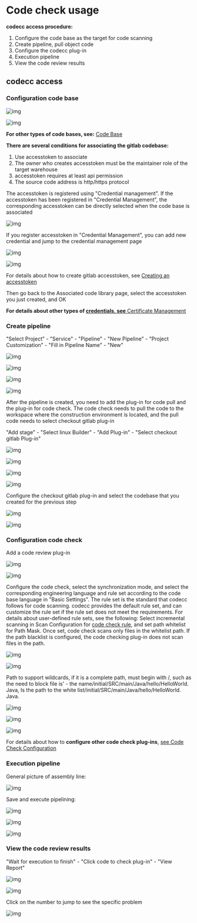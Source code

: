 # Code check usage

**codecc access procedure:**

1. Configure the code base as the target for code scanning
2. Create pipeline, pull object code
3. Configure the codecc plug-in
4. Execution pipeline
5. View the code review results

## codecc access

### Configuration code base

![img](../../.gitbook/assets/image-20211130150523367.png)

![img](../../.gitbook/assets/image-20211130150820135.png)

**For other types of code bases, see:** [Code Base](../repo.md)

**There are several conditions for associating the gitlab codebase:**

1. Use accesstoken to associate
2. The owner who creates accesstoken must be the maintainer role of the target warehouse
3. accesstoken requires at least api permission
4. The source code address is http/https protocol

The accesstoken is registered using "Credential management". If the accesstoken has been registered in "Credential Management", the corresponding accesstoken can be directly selected when the code base is associated

![img](../../.gitbook/assets/image-20211130152201680.png)

If you register accesstoken in "Credential Management", you can add new credential and jump to the credential management page

![img](../../.gitbook/assets/image-20211130151014566.png)

![img](../../.gitbook/assets/image-20220301101202-KMSOc.png)

For details about how to create gitlab accesstoken, see [Creating an accesstoken](https://docs.gitlab.com/ee/user/profile/personal_access_tokens.html)

Then go back to the Associated code library page, select the accesstoken you just created, and OK

**For details about other types of [credentials, see](../ticket.md)**[ Certificate Management](../ticket.md)

### Create pipeline

"Select Project" - "Service" - "Pipeline" - "New Pipeline" - "Project Customization" - "Fill in Pipeline Name" - "New"

![img](../../.gitbook/assets/image-20211130154920245.png)

![img](../../.gitbook/assets/image-20211130165841421.png)

![img](../../.gitbook/assets/image-20211130165902933.png)

![img](../../.gitbook/assets/image-20211130165925767.png)

After the pipeline is created, you need to add the plug-in for code pull and the plug-in for code check. The code check needs to pull the code to the workspace where the construction environment is located, and the pull code needs to select checkout gitlab plug-in

"Add stage" - "Select linux Builder" - "Add Plug-in" - "Select checkout gitlab Plug-in"

![img](../../.gitbook/assets/image-20211130170413760.png)

![img](../../.gitbook/assets/image-20211130170418114.png)

![img](../../.gitbook/assets/image-20211130170455067.png)

![img](../../.gitbook/assets/image-20211130170624022.png)

Configure the checkout gitlab plug-in and select the codebase that you created for the previous step

![img](../../.gitbook/assets/image-20211130171740802.png)

![img](../../.gitbook/assets/image-20211130171852028.png)

### Configuration code check

Add a code review plug-in

![img](../../.gitbook/assets/image-20211130172838584.png)

![img](../../.gitbook/assets/image-20211130172345727.png)

Configure the code check, select the synchronization mode, and select the corresponding engineering language and rule set according to the code base language in "Basic Settings". The rule set is the standard that codecc follows for code scanning. codecc provides the default rule set, and can customize the rule set if the rule set does not meet the requirements. For details about user-defined rule sets, see the following: Select incremental scanning in Scan Configuration for [code check rule](codecc-ruleset.md), and set path whitelist for Path Mask. Once set, code check scans only files in the whitelist path. If the path blacklist is configured, the code checking plug-in does not scan files in the path.

![img](../../.gitbook/assets/image-20211130173035272.png)

![img](../../.gitbook/assets/image-20211201155909271.png)

Path to support wildcards, if it is a complete path, must begin with /, such as the need to block file is' - the name/initial/SRC/main/Java/hello/HelloWorld. Java, Is the path to the white list/initial/SRC/main/Java/hello/HelloWorld. Java.

![img](../../.gitbook/assets/image-20211201155839048.png)

![img](../../.gitbook/assets/image-20211130173112283.png)

![img](../../.gitbook/assets/image-20211130173116075.png)

For details about how to **configure other code check plug-ins**, [see Code Check Configuration](codecc-config.md)

### Execution pipeline

General picture of assembly line:

![img](../../.gitbook/assets/image-20211130195514541.png)

Save and execute pipelining:

![img](../../.gitbook/assets/image-20211130195335957.png)

![img](../../.gitbook/assets/image-20211130195551682.png)

![img](../../.gitbook/assets/image-20211130195617959.png)

### View the code review results

"Wait for execution to finish" - "Click code to check plug-in" - "View Report"

![img](../../.gitbook/assets/image-20211201150104628.png)

![img](../../.gitbook/assets/image-20211201150100160.png)

Click on the number to jump to see the specific problem

![img](../../.gitbook/assets/image-20211201151908164.png)

